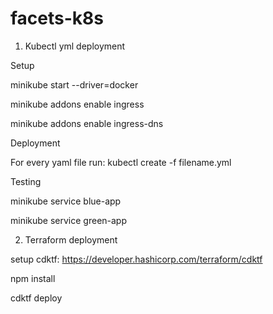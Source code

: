 # facets-k8s

1. Kubectl yml deployment

  Setup 
  
  minikube start --driver=docker
  
  minikube addons enable ingress
  
  minikube addons enable ingress-dns
  
  Deployment
  
  For every yaml file run: kubectl create -f filename.yml
  
  Testing
  
  minikube service blue-app
  
  minikube service green-app

2. Terraform deployment

setup cdktf: https://developer.hashicorp.com/terraform/cdktf

npm install

cdktf deploy
